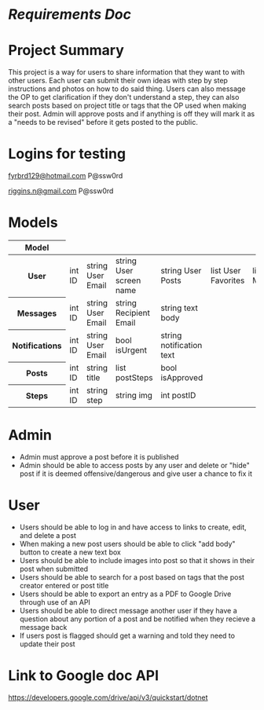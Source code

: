 # <i>Requirements Doc</i>

# Project Summary
This project is a way for users to share information that they want to with other users. Each user can submit their own ideas with step by step instructions and photos on how to do said thing. Users can also message the OP to get clarification if they don't understand a step, they can also search posts based on project title or tags that the OP used when making their post. Admin will approve posts and if anything is off they will mark it as a "needs to be revised" before it gets posted to the public.

# Logins for testing
fyrbrd129@hotmail.com P@ssw0rd

riggins.n@gmail.com P@ssw0rd

# Models
<table class="table">
  <thead>
    <tr>
      <th scope="col">Model</th>
    </tr>
  </thead>
  <tbody>
    <tr>
      <th scope="row">User</th>
      <td>int ID</td>
      <td>string User Email</td>
      <td>string User screen name</td>
      <td>string User Posts</td>
      <td>list User Favorites </td>
      <td>list User Messages </td>
      <td>list User Notifications </td>
    </tr>
    <tr>
      <th scope="row">Messages</th>
      <td>int ID</td>
      <td>string User Email</td>
      <td>string Recipient Email</td>
      <td>string text body</td>   
    </tr>
    <tr>
      <th scope="row">Notifications</th>
      <td>int ID</td>
      <td>string User Email</td>
      <td>bool isUrgent</td>  
      <td>string notification text</td>
    </tr>    
       <tr>
      <th scope="row">Posts</th>
      <td>int ID</td>
      <td>string title</td>
      <td>list postSteps</td>  
      <td>bool isApproved</td>
    </tr>  
      <tr>
      <th scope="row">Steps</th>
      <td>int ID</td>
      <td>string step</td>
      <td>string img</td>  
      <td>int postID</td>
    </tr>  
  </tbody>
</table>

# Admin
<ul>
    <li>Admin must approve a post before it is published</li>
    <li>Admin should be able to access posts by any user and delete or "hide" post if it is deemed offensive/dangerous and give user a chance to fix it</li>
</ul>

# User
<ul>
    <li>Users should be able to log in and have access to links to create, edit, and delete a post</li>
    <li>When making a new post users should be able to click "add body" button to create a new text box</li>
    <li>Users should be able to include images into post so that it shows in their post when submitted</li>
    <li>Users should be able to search for a post based on tags that the post creator entered or post title</li>
    <li>Users should be able to export an entry as a PDF to Google Drive through use of an API</li>
    <li>Users should be able to direct message another user if they have a question about any portion of a post and be notified when they recieve a message back</li>
    <li>If users post is flagged should get a warning and told they need to update their post</li>
</ul>

# Link to Google doc API
https://developers.google.com/drive/api/v3/quickstart/dotnet
